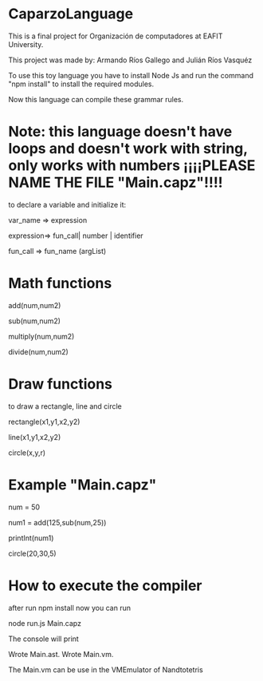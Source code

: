 # CaparzoLanguage
This is a final project for Organización de computadores at EAFIT University. 

This project was made by: Armando Ríos Gallego and Julián Ríos Vasquéz

To use this toy language you have to install Node Js and run the command "npm install" to install the required modules.

Now this language can compile these grammar rules.
# Note: this language doesn't have loops and doesn't work with string, only works with numbers ¡¡¡¡PLEASE NAME THE FILE "Main.capz"!!!!

to declare a variable and initialize it:

var_name => expression

expression=> fun_call| number | identifier

fun_call => fun_name (argList)
# Math functions
add(num,num2)

sub(num,num2)

multiply(num,num2)

divide(num,num2)

# Draw functions

to draw a rectangle, line and circle

rectangle(x1,y1,x2,y2)

line(x1,y1,x2,y2)

circle(x,y,r)

# Example "Main.capz"
num = 50

num1 = add(125,sub(num,25))

printInt(num1)

circle(20,30,5)

# How to execute the compiler
after run npm install now you can run

node run.js Main.capz

The console will print 

Wrote Main.ast.
Wrote Main.vm.

The Main.vm can be use in the VMEmulator of Nandtotetris
